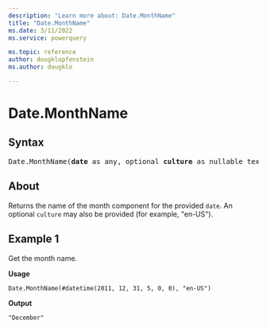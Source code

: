 ```yaml
---
description: "Learn more about: Date.MonthName"
title: "Date.MonthName"
ms.date: 3/11/2022
ms.service: powerquery

ms.topic: reference
author: dougklopfenstein
ms.author: dougklo

---
```

# Date.MonthName

## Syntax

<pre>
Date.MonthName(<b>date</b> as any, optional <b>culture</b> as nullable text) as nullable text
</pre>

## About

Returns the name of the month component for the provided `date`. An optional `culture` may also be provided (for example, "en-US").

## Example 1

Get the month name.

**Usage**

```powerquery-m
Date.MonthName(#datetime(2011, 12, 31, 5, 0, 0), "en-US")
```

**Output**

`"December"`
